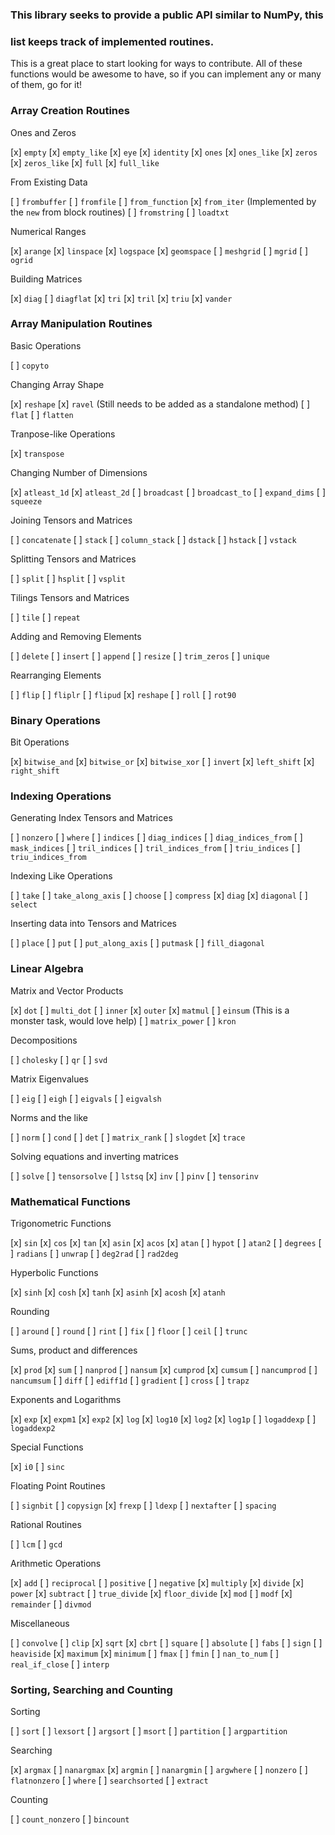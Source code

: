 ### This library seeks to provide a public API similar to NumPy, this
### list keeps track of implemented routines.

This is a great place to start looking for ways to contribute.  All of these
functions would be awesome to have, so if you can implement any or many of them,
go for it!

### Array Creation Routines

Ones and Zeros

[x] `empty`
[x] `empty_like`
[x] `eye`
[x] `identity`
[x] `ones`
[x] `ones_like`
[x] `zeros`
[x] `zeros_like`
[x] `full`
[x] `full_like`

From Existing Data

[ ] `frombuffer`
[ ] `fromfile`
[ ] `from_function`
[x] `from_iter` (Implemented by the `new` from block routines)
[ ] `fromstring`
[ ] `loadtxt`

Numerical Ranges

[x] `arange`
[x] `linspace`
[x] `logspace`
[x] `geomspace`
[ ] `meshgrid`
[ ] `mgrid`
[ ] `ogrid`

Building Matrices

[x] `diag`
[ ] `diagflat`
[x] `tri`
[x] `tril`
[x] `triu`
[x] `vander`

### Array Manipulation Routines

Basic Operations

[ ] `copyto`

Changing Array Shape

[x] `reshape`
[x] `ravel` (Still needs to be added as a standalone method)
[ ] `flat`
[ ] `flatten`

Tranpose-like Operations

[x] `transpose`

Changing Number of Dimensions

[x] `atleast_1d`
[x] `atleast_2d`
[ ] `broadcast`
[ ] `broadcast_to`
[ ] `expand_dims`
[ ] `squeeze`

Joining Tensors and Matrices

[ ] `concatenate`
[ ] `stack`
[ ] `column_stack`
[ ] `dstack`
[ ] `hstack`
[ ] `vstack`

Splitting Tensors and Matrices

[ ] `split`
[ ] `hsplit`
[ ] `vsplit`

Tilings Tensors and Matrices

[ ] `tile`
[ ] `repeat`

Adding and Removing Elements

[ ] `delete`
[ ] `insert`
[ ] `append`
[ ] `resize`
[ ] `trim_zeros`
[ ] `unique`

Rearranging Elements

[ ] `flip`
[ ] `fliplr`
[ ] `flipud`
[x] `reshape`
[ ] `roll`
[ ] `rot90`

### Binary Operations

Bit Operations

[x] `bitwise_and`
[x] `bitwise_or`
[x] `bitwise_xor`
[ ] `invert`
[x] `left_shift`
[x] `right_shift`

### Indexing Operations

Generating Index Tensors and Matrices

[ ] `nonzero`
[ ] `where`
[ ] `indices`
[ ] `diag_indices`
[ ] `diag_indices_from`
[ ] `mask_indices`
[ ] `tril_indices`
[ ] `tril_indices_from`
[ ] `triu_indices`
[ ] `triu_indices_from`

Indexing Like Operations

[ ] `take`
[ ] `take_along_axis`
[ ] `choose`
[ ] `compress`
[x] `diag`
[x] `diagonal`
[ ] `select`

Inserting data into Tensors and Matrices

[ ] `place`
[ ] `put`
[ ] `put_along_axis`
[ ] `putmask`
[ ] `fill_diagonal`

### Linear Algebra

Matrix and Vector Products

[x] `dot`
[ ] `multi_dot`
[ ] `inner`
[x] `outer`
[x] `matmul`
[ ] `einsum` (This is a monster task, would love help)
[ ] `matrix_power`
[ ] `kron`

Decompositions

[ ] `cholesky`
[ ] `qr`
[ ] `svd`

Matrix Eigenvalues

[ ] `eig`
[ ] `eigh`
[ ] `eigvals`
[ ] `eigvalsh`

Norms and the like

[ ] `norm`
[ ] `cond`
[ ] `det`
[ ] `matrix_rank`
[ ] `slogdet`
[x] `trace`

Solving equations and inverting matrices

[ ] `solve`
[ ] `tensorsolve`
[ ] `lstsq`
[x] `inv`
[ ] `pinv`
[ ] `tensorinv`

### Mathematical Functions

Trigonometric Functions

[x] `sin`
[x] `cos`
[x] `tan`
[x] `asin`
[x] `acos`
[x] `atan`
[ ] `hypot`
[ ] `atan2`
[ ] `degrees`
[ ] `radians`
[ ] `unwrap`
[ ] `deg2rad`
[ ] `rad2deg`

Hyperbolic Functions

[x] `sinh`
[x] `cosh`
[x] `tanh`
[x] `asinh`
[x] `acosh`
[x] `atanh`

Rounding

[ ] `around`
[ ] `round`
[ ] `rint`
[ ] `fix`
[ ] `floor`
[ ] `ceil`
[ ] `trunc`

Sums, product and differences

[x] `prod`
[x] `sum`
[ ] `nanprod`
[ ] `nansum`
[x] `cumprod`
[x] `cumsum`
[ ] `nancumprod`
[ ] `nancumsum`
[ ] `diff`
[ ] `ediff1d`
[ ] `gradient`
[ ] `cross`
[ ] `trapz`

Exponents and Logarithms

[x] `exp`
[x] `expm1`
[x] `exp2`
[x] `log`
[x] `log10`
[x] `log2`
[x] `log1p`
[ ] `logaddexp`
[ ] `logaddexp2`

Special Functions

[x] `i0`
[ ] `sinc`

Floating Point Routines

[ ] `signbit`
[ ] `copysign`
[x] `frexp`
[ ] `ldexp`
[ ] `nextafter`
[ ] `spacing`

Rational Routines

[ ] `lcm`
[ ] `gcd`

Arithmetic Operations

[x] `add`
[ ] `reciprocal`
[ ] `positive`
[ ] `negative`
[x] `multiply`
[x] `divide`
[x] `power`
[x] `subtract`
[ ] `true_divide`
[x] `floor_divide`
[x] `mod`
[ ] `modf`
[x] `remainder`
[ ] `divmod`

Miscellaneous

[ ] `convolve`
[ ] `clip`
[x] `sqrt`
[x] `cbrt`
[ ] `square`
[ ] `absolute`
[ ] `fabs`
[ ] `sign`
[ ] `heaviside`
[x] `maximum`
[x] `minimum`
[ ] `fmax`
[ ] `fmin`
[ ] `nan_to_num`
[ ] `real_if_close`
[ ] `interp`

### Sorting, Searching and Counting

Sorting

[ ] `sort`
[ ] `lexsort`
[ ] `argsort`
[ ] `msort`
[ ] `partition`
[ ] `argpartition`

Searching

[x] `argmax`
[ ] `nanargmax`
[x] `argmin`
[ ] `nanargmin`
[ ] `argwhere`
[ ] `nonzero`
[ ] `flatnonzero`
[ ] `where`
[ ] `searchsorted`
[ ] `extract`

Counting

[ ] `count_nonzero`
[ ] `bincount`
